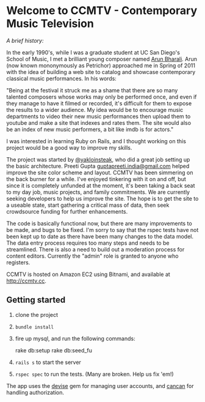 Welcome to CCMTV - Contemporary Music Television
================================================

*A brief history:*

In the early 1990's, while I was a graduate student at UC San Diego's School of Music, I met a brilliant young composer named [Arun Bharali](http://en.wikipedia.org/wiki/Arun_Bharali). Arun (now known mononymously as Petrichor) approached me in Spring of 2011 with the idea of building a web site to catalog and showcase contemporary classical music performances. In his words:

"Being at the festival it struck me as a shame that there are so many talented composers whose works may only be performed once, and even if they manage to have it filmed or recorded, it's difficult for them to expose the results to a wider audience.  My idea would be to encourage music departments to video their new music performances then upload them to youtube and make a site that indexes and rates them.  The site would also be an index of new music performers, a bit like imdb is for actors."

I was interested in learning Ruby on Rails, and I thought working on this project would be a good way to improve my skills.

The project was started by [@yakloinsteak](https://github.com/yakloinsteak), who did a great job setting up the basic architecture. Preeti Gupta <guptapreeti.india@gmail.com> helped improve the site color scheme and layout. CCMTV has been simmering on the back burner for a while. I've enjoyed tinkering with it on and off, but since it is completely unfunded at the moment, it's been taking a back seat to my day job, music projects, and family commitments. We are currently seeking developers to help us improve the site. The hope is to get the site to a useable state, start gathering a critical mass of data, then seek crowdsource funding for further enhancements.

The code is basically functional now, but there are many improvements to be made, and bugs to be fixed. I'm sorry to say that the rspec tests have not been kept up to date as there have been many changes to the data model. The data entry process requires too many steps and needs to be streamlined. There is also a need to build out a moderation process for content editors. Currently the "admin" role is granted to anyone who registers.

CCMTV is hosted on Amazon EC2 using Bitnami, and available at http://ccmtv.cc.

Getting started
----------------

1. clone the project
2. `bundle install`
3. fire up mysql, and run the following commands:

	rake db:setup
	rake db:seed_fu
	
4. `rails s` to start the server
5. `rspec spec` to run the tests. (Many are broken. Help us fix 'em!)

The app uses the [devise](https://github.com/plataformatec/devise) gem for managing user accounts, and [cancan](https://github.com/ryanb/cancan) for handling authorization. 
